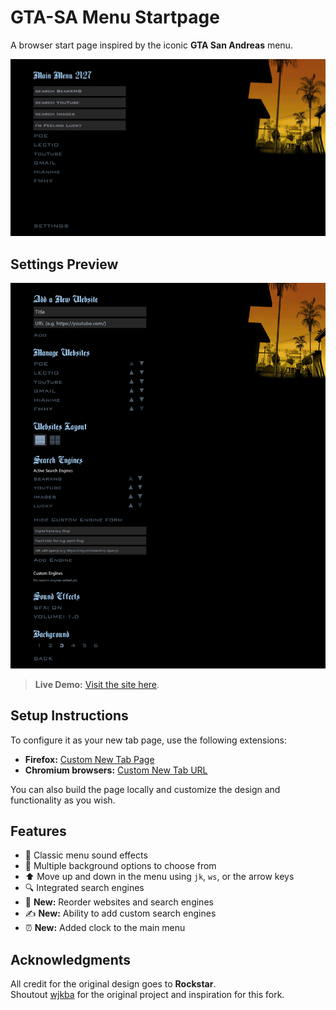 # GTA-SA Menu Startpage
A browser start page inspired by the iconic **GTA San Andreas** menu.

![Main Menu Preview](./assets/MainMenu.png)

## Settings Preview

![Settings Preview](./assets/Settings.png)

> **Live Demo:** [Visit the site here](https://amroelhajj.github.io/gta-sa-startpage/).

## Setup Instructions

To configure it as your new tab page, use the following extensions:

- **Firefox:** [Custom New Tab Page](https://addons.mozilla.org/en-US/firefox/addon/custom-new-tab-page/?src=search)
- **Chromium browsers:** [Custom New Tab URL](https://chrome.google.com/webstore/detail/custom-new-tab-url/mmjbdbjnoablegbkcklggeknkfcjkjia)

You can also build the page locally and customize the design and functionality as you wish.

## Features

- 🎵 Classic menu sound effects
- 🎨 Multiple background options to choose from
- ⬆️ Move up and down in the menu using `jk`, `ws`, or the arrow keys
- 🔍 Integrated search engines
- 🔄 **New:** Reorder websites and search engines
- ✍️ **New:** Ability to add custom search engines
- ⏰ **New:** Added clock to the main menu

## Acknowledgments

All credit for the original design goes to **Rockstar**.  
Shoutout [wjkba](https://github.com/wjkba) for the original project and inspiration for this fork.
